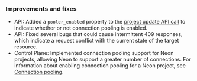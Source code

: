 ### Improvements and fixes

- API: Added a `pooler_enabled` property to the [project update API call](https://api-docs.neon.tech/reference/updateproject) to indicate whether or not connection pooling is enabled.
- API: Fixed several bugs that could cause intermittent 409 responses, which indicate a request conflict with the current state of the target resource.
- Control Plane: Implemented connection pooling support for Neon projects, allowing Neon to support a greater number of connections. For information about enabling connection pooling for a Neon project, see [Connection pooling](/docs/connect/connection-pooling/).
